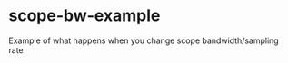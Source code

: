 scope-bw-example
================

Example of what happens when you change scope bandwidth/sampling rate
